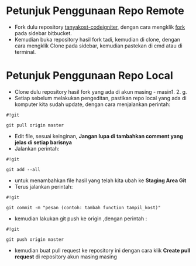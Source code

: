 # Petunjuk Penggunaan Repo Remote

* Fork dulu repository [tanyakost-codeigniter](https://bitbucket.org/achmiral/tanyakost-codeigniter), dengan cara mengklik [fork](https://bitbucket.org/achmiral/tanyakost-codeigniter/fork) pada sidebar bitbucket.
* Kemudian buka repository hasil fork tadi, kemudian di clone, dengan cara mengklik Clone pada sidebar, kemudian pastekan di cmd atau di terminal.

# Petunjuk Penggunaan Repo Local
* Clone dulu repository hasil fork yang ada di akun masing - masin1. 2. g.
* Setiap sebelum melakukan pengeditan, pastikan repo local yang ada di komputer kita sudah update, dengan cara menjalankan perintah:

```
#!git

git pull origin master
```

* Edit file, sesuai keinginan, **Jangan lupa di tambahkan comment yang jelas di setiap barisnya**
* Jalankan perintah:
```
#!git

git add --all
```
* untuk menambahkan file hasil yang telah kita ubah ke **Staging Area Git**
* Terus jalankan perintah: 


```
#!git

git commit -m "pesan (contoh: tambah function tampil_kost)"
```

* kemudian lakukan git push ke origin ,dengan perintah : 


```
#!git

git push origin master
```

* kemudian buat pull request ke repository ini dengan cara klik **Create pull request** di repository akun masing masing